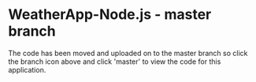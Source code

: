 # WeatherApp-Node.js - master branch
The code has been moved and uploaded on to the master branch so click the branch icon above and click 'master' to view the code for this application.
